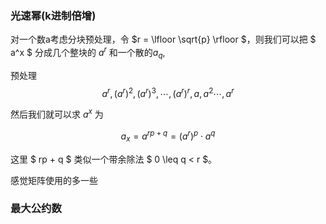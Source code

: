 ### 光速幂(k进制倍增)
对一个数a考虑分块预处理，令 $r = \lfloor \sqrt{p} \rfloor $，则我们可以把 $ a^x $ 分成几个整块的 $a^r$ 和一个散的$a_q$,

预处理 
$$a^r, (a^r)^2, (a^r)^3, \cdots, (a^r)^r, a, a^2 \cdots, a^r $$

然后我们就可以求 $a^x$ 为  

$$ a_x = a^{rp + q} = (a^r)^p \cdot a^q $$  

这里 $ rp + q $ 类似一个带余除法 $ 0 \leq q < r $。  

感觉矩阵使用的多一些

### 最大公约数

